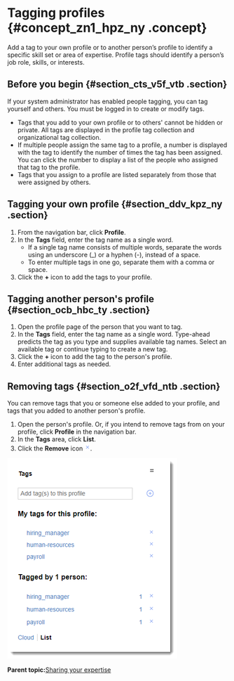 # Tagging profiles {#concept_zn1_hpz_ny .concept}

Add a tag to your own profile or to another person’s profile to identify a specific skill set or area of expertise. Profile tags should identify a person’s job role, skills, or interests.

## Before you begin {#section_cts_v5f_vtb .section}

If your system administrator has enabled people tagging, you can tag yourself and others. You must be logged in to create or modify tags.

-   Tags that you add to your own profile or to others' cannot be hidden or private. All tags are displayed in the profile tag collection and organizational tag collection.
-   If multiple people assign the same tag to a profile, a number is displayed with the tag to identify the number of times the tag has been assigned. You can click the number to display a list of the people who assigned that tag to the profile.
-   Tags that you assign to a profile are listed separately from those that were assigned by others.

## Tagging your own profile {#section_ddv_kpz_ny .section}

1.  From the navigation bar, click **Profile**.
2.  In the **Tags** field, enter the tag name as a single word.
    -   If a single tag name consists of multiple words, separate the words using an underscore \(\_\) or a hyphen \(-\), instead of a space.
    -   To enter multiple tags in one go, separate them with a comma or space.
3.  Click the **+** icon to add the tags to your profile.

## Tagging another person's profile {#section_ocb_hbc_ty .section}

1.  Open the profile page of the person that you want to tag.
2.  In the **Tags** field, enter the tag name as a single word. Type-ahead predicts the tag as you type and supplies available tag names. Select an available tag or continue typing to create a new tag.
3.  Click the **+** icon to add the tag to the person's profile.
4.  Enter additional tags as needed.

## Removing tags {#section_o2f_vfd_ntb .section}

You can remove tags that you or someone else added to your profile, and tags that you added to another person's profile.

1.  Open the person's profile. Or, if you intend to remove tags from on your profile, click **Profile** in the navigation bar.
2.  In the **Tags** area, click **List**.
3.  Click the **Remove** icon ![Remove tag icon](remove_tag_icon.png).

![A screenshot of the list view for tags, showing the option to remove tags](remove_tags.png)

**Parent topic:**[Sharing your expertise](../profiles/c_pers_sharing_expertise.md)

